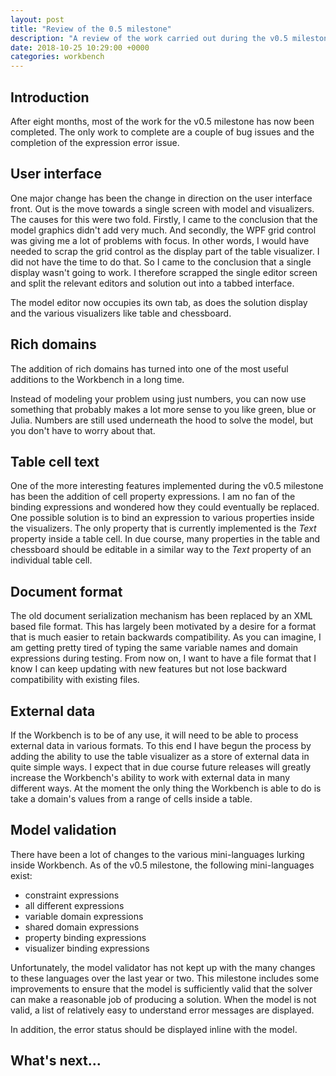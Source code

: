 ```yaml
---
layout: post
title: "Review of the 0.5 milestone"
description: "A review of the work carried out during the v0.5 milestone and a look forward to what happens next."
date: 2018-10-25 10:29:00 +0000
categories: workbench
---
```

## Introduction
After eight months, most of the work for the v0.5 milestone has now been completed. The only work to complete are a couple of bug issues and the completion of the expression error issue.

## User interface
One major change has been the change in direction on the user interface front. Out is the move towards a single screen with model and visualizers. The causes for this were two fold. Firstly, I came to the conclusion that the model graphics didn't add very much. And secondly, the WPF grid control was giving me a lot of problems with focus. In other words, I would have needed to scrap the grid control as the display part of the table visualizer. I did not have the time to do that. So I came to the conclusion that a single display wasn't going to work. I therefore scrapped the single editor screen and split the relevant editors and solution out into a tabbed interface.

The model editor now occupies its own tab, as does the solution display and the various visualizers like table and chessboard.

## Rich domains
The addition of rich domains has turned into one of the most useful additions to the Workbench in a long time.

Instead of modeling your problem using just numbers, you can now use something that probably makes a lot more sense to you like green, blue or Julia. Numbers are still used underneath the hood to solve the model, but you don't have to worry about that.

## Table cell text
One of the more interesting features implemented during the v0.5 milestone has been the addition of cell property expressions. I am no fan of the binding expressions and wondered how they could eventually be replaced. One possible solution is to bind an expression to various properties inside the visualizers. The only property that is currently implemented is the *Text* property inside a table cell. In due course, many properties in the table and chessboard should be editable in a similar way to the *Text* property of an individual table cell.

## Document format
The old document serialization mechanism has been replaced by an XML based file format. This has largely been motivated by a desire for a format that is much easier to retain backwards compatibility. As you can imagine, I am getting pretty tired of typing the same variable names and domain expressions during testing. From now on, I want to have a file format that I know I can keep updating with new features but not lose backward compatibility with existing files.

## External data
If the Workbench is to be of any use, it will need to be able to process external data in various formats. To this end I have begun the process by adding the ability to use the table visualizer as a store of external data in quite simple ways. I expect that in due course future releases will greatly increase the Workbench's ability to work with external data in many different ways. At the moment the only thing the Workbench is able to do is take a domain's values from a range of cells inside a table.

## Model validation
There have been a lot of changes to the various mini-languages lurking inside Workbench. As of the v0.5 milestone, the following mini-languages exist:

+ constraint expressions
+ all different expressions
+ variable domain expressions
+ shared domain expressions
+ property binding expressions
+ visualizer binding expressions

Unfortunately, the model validator has not kept up with the many changes to these languages over the last year or two. This milestone includes some improvements to ensure that the model is sufficiently valid that the solver can make a reasonable job of producing a solution. When the model is not valid, a list of relatively easy to understand error messages are displayed.

In addition, the error status should be displayed inline with the model.

## What's next...
